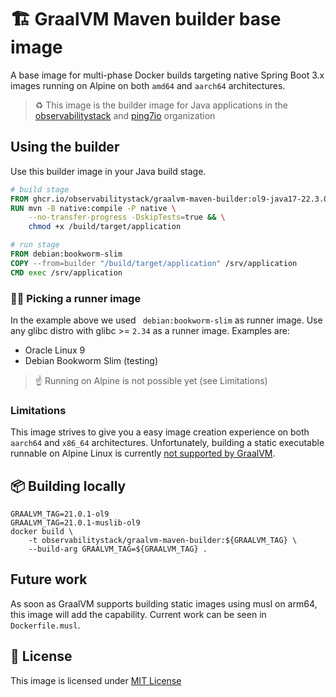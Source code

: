 # 🏗 GraalVM Maven builder base image

A base image for multi-phase Docker builds targeting native Spring Boot 3.x
images running on Alpine on both `amd64` and `aarch64` architectures.

> ♻️ This image is the builder image for Java applications in the
> [observabilitystack](https://github.com/observabilitystack)
> and [ping7io](https://github.com/ping7io) organization

## Using the builder

Use this builder image in your Java build stage.

```Dockerfile
# build stage
FROM ghcr.io/observabilitystack/graalvm-maven-builder:ol9-java17-22.3.0 AS builder
RUN mvn -B native:compile -P native \
    --no-transfer-progress -DskipTests=true && \
    chmod +x /build/target/application

# run stage
FROM debian:bookworm-slim
COPY --from=builder "/build/target/application" /srv/application
CMD exec /srv/application
```

### 🏃‍♀️ Picking a runner image

In the example above we used ` debian:bookworm-slim` as runner image.
Use any glibc distro with glibc >= `2.34` as a runner image.
Examples are:

* Oracle Linux 9
* Debian Bookworm Slim (testing)

> ☝️ Running on Alpine is not possible yet (see Limitations)

### Limitations

This image strives to give you a easy image creation experience
on both `aarch64` and `x86_64` architectures. Unfortunately,
building a static executable runnable on Alpine Linux is currently
[not supported by GraalVM](https://github.com/oracle/graal/blob/release/graal-vm/22.3/docs/reference-manual/native-image/Compatibility.md#limitations-on-linux-aarch64-architecture).

## 📦 Building locally

```shell
GRAALVM_TAG=21.0.1-ol9
GRAALVM_TAG=21.0.1-muslib-ol9
docker build \
    -t observabilitystack/graalvm-maven-builder:${GRAALVM_TAG} \
    --build-arg GRAALVM_TAG=${GRAALVM_TAG} .
```

## Future work

As soon as GraalVM supports building static images using musl on arm64,
this image will add the capability. Current work can be seen in `Dockerfile.musl`.

## 📖 License

This image is licensed under [MIT License](LICENSE)
